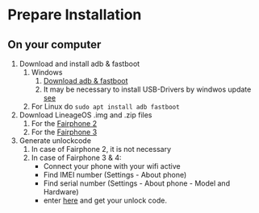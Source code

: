 # Prepare Installation

## On your computer

1. Download and install adb & fastboot
   1. Windows
      1. [Download adb & fastboot](https://developer.android.com/studio/releases/platform-tools)
      2. It may be necessary to install USB-Drivers by windwos update [see](https://forum.fairphone.com/t/gerat-wird-im-fastboot-mode-nicht-erkannt-os-flashen/42920/2)
   1. For Linux do `sudo apt install adb fastboot`
2. Download LineageOS .img and .zip files
   1. For the [Fairphone 2](https://download.lineageos.org/FP2)
   1. For the [Fairphone 3](https://download.lineageos.org/FP3)
3. Generate unlockcode
   1. In case of Fairphone 2, it is not necessary
   1. In case of Fairphone 3 & 4:
      - Connect your phone with your wifi active
      - Find IMEI number (Settings - About phone)
      - Find serial number (Settings - About phone - Model and Hardware)
      - enter [here](https://www.fairphone.com/en/bootloader-unlocking-code-for-fairphone-3/) and get your unlock code.
